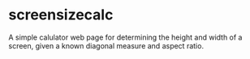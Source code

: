 # screensizecalc

A simple calulator web page for determining the height and width of a screen, given a known diagonal measure and aspect ratio.

